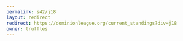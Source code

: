 ```yaml
---
permalink: s42/j18
layout: redirect
redirect: https://dominionleague.org/current_standings?div=j18
owner: truffles
---
```

